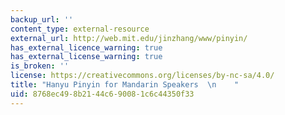 ```yaml
---
backup_url: ''
content_type: external-resource
external_url: http://web.mit.edu/jinzhang/www/pinyin/
has_external_licence_warning: true
has_external_license_warning: true
is_broken: ''
license: https://creativecommons.org/licenses/by-nc-sa/4.0/
title: "Hanyu Pinyin for Mandarin Speakers  \n    "
uid: 8768ec49-8b21-44c6-9008-1c6c44350f33
---
```

